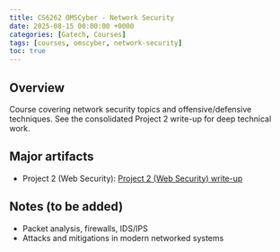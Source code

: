 ```yaml
---
title: CS6262 OMSCyber - Network Security
date: 2025-08-15 00:00:00 +0000
categories: [Gatech, Courses]
tags: [courses, omscyber, network-security]
toc: true
---
```


## Overview

Course covering network security topics and offensive/defensive techniques. See the consolidated Project 2 write-up for deep technical work.

## Major artifacts

- Project 2 (Web Security): [Project 2 (Web Security) write-up](/posts/cs6262-omscyber-project-2-writeup/)

## Notes (to be added)

- Packet analysis, firewalls, IDS/IPS
- Attacks and mitigations in modern networked systems


